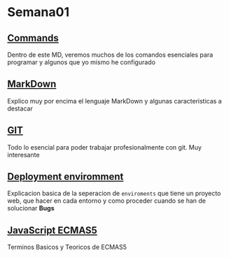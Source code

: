 # Semana01
 ## [Commands](https://github.com/VGamezz19/skylab-curso/tree/dev/course/semana01/readme/command.MD) 

Dentro de este MD, veremos muchos de los comandos esenciales para programar y algunos que yo mismo he configurado

## [MarkDown](https://github.com/VGamezz19/skylab-curso/tree/dev/course/semana01/readme/markDown.MD) 

Explico muy por encima el lenguaje MarkDown y algunas caracteristicas a destacar

## [GIT](https://github.com/VGamezz19/skylab-curso/tree/dev/course/semana01/readme/git.MD) 

Todo lo esencial para poder trabajar profesionalmente con git. Muy interesante

## [Deployment enviromment](https://github.com/VGamezz19/skylab-curso/tree/dev/course/semana01/readme/enviromment.MD)

Explicacion basica de la seperacion de `enviroments` que tiene un proyecto web, que hacer en cada entorno y como proceder cuando se han de solucionar **Bugs**

## [JavaScript ECMAS5](https://github.com/VGamezz19/skylab-curso/tree/dev/course/semana01/readme/javascript.MD)

Terminos Basicos y Teoricos de ECMAS5